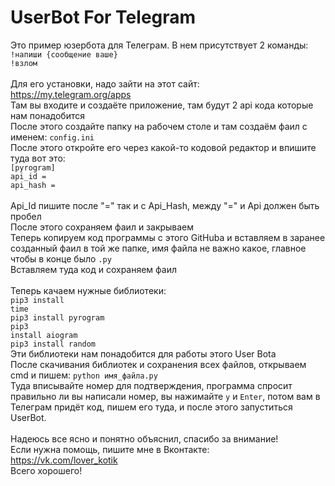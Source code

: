 # UserBot For Telegram
Это пример юзербота для Телеграм.
В нем присутствует 2 команды:<br>
<code>!напиши {сообщение ваше}</code><br>
<code>!взлом</code> <br><br>
Для его установки, надо зайти на этот сайт:<br> <url>https://my.telegram.org/apps</url><br>
Там вы входите и создаёте приложение, там будут 2 api кода которые нам понадобится<br>
После этого создайте папку на рабочем столе и там создаём фаил с именем: <code>config.ini</code><br>
После этого откройте его через какой-то кодовой редактор и впишите туда вот это:<br>
<code>[pyrogram]</code><br>
<code>api_id = </code><br>
<code>api_hash = </code>
<br>
Api_Id пишите после "=" так и с Api_Hash, между "=" и Api должен быть пробел<br>
После этого сохраняем фаил и закрываем<bt><br>
Теперь копируем код программы с этого GitHuba и вставляем в заранее созданный фаил в той же папке, имя файла не важно какое, главное чтобы в конце было <code>.py</code><br>
Вставляем туда код и сохраняем фаил<br><br>
Теперь качаем нужные библиотеки:<br>
<code>pip3 install time</code><br>
<code>pip3 install pyrogram</code><br>
<code>pip3 install aiogram</code><br>
<code>pip3 install random</code><br>
Эти библиотеки нам понадобится для работы этого User Bota<br>
После скачивания библиотек и сохранения всех файлов, открываем cmd и пишем: <code>python имя_файла.py</code><br>
Туда вписывайте номер для подтверждения, программа спросит правильно ли вы написали номер, вы нажимайте <code>y</code> и <code>Enter</code>, потом вам в Телеграм придёт код, пишем его туда, и после этого запуститься UserBot.<br><br>
Надеюсь все ясно и понятно объяснил, спасибо за внимание!<br>
Если нужна помощь, пишите мне в Вконтакте:<br>
<url>https://vk.com/lover_kotik</url><br>
Всего хорошего!

